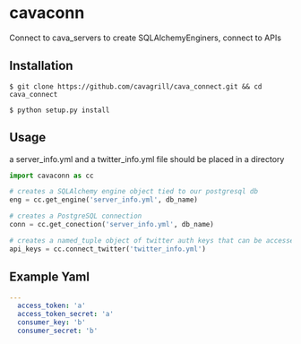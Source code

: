 # cavaconn
Connect to cava_servers to create SQLAlchemyEnginers, connect to APIs

## Installation

`$ git clone https://github.com/cavagrill/cava_connect.git && cd cava_connect`

`$ python setup.py install`

## Usage
a server_info.yml and a twitter_info.yml file should be placed in a directory

```python
import cavaconn as cc

# creates a SQLAlchemy engine object tied to our postgresql db
eng = cc.get_engine('server_info.yml', db_name)

# creates a PostgreSQL connection
conn = cc.get_conection('server_info.yml', db_name)

# creates a named_tuple object of twitter auth keys that can be accessed like api_keys.access_token
api_keys = cc.connect_twitter('twitter_info.yml')
```

## Example Yaml

```yaml
---
  access_token: 'a'
  access_token_secret: 'a'
  consumer_key: 'b'
  consumer_secret: 'b'
```
